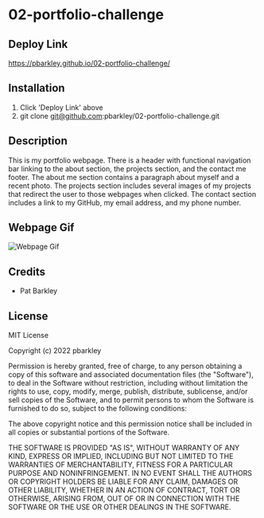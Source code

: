 # 02-portfolio-challenge

## Deploy Link

https://pbarkley.github.io/02-portfolio-challenge/

## Installation

1. Click 'Deploy Link' above
2. git clone git@github.com:pbarkley/02-portfolio-challenge.git

## Description

This is my portfolio webpage. There is a header with functional navigation bar linking to the about section, the projects section, and the contact me footer. The about me section contains a paragraph about myself and a recent photo. The projects section includes several images of my projects that redirect the user to those webpages when clicked. The contact section includes a link to my GitHub, my email address, and my phone number. 

## Webpage Gif

![Webpage Gif](./assets/images/webpagegif.gif)

## Credits

- Pat Barkley

## License

MIT License

Copyright (c) 2022 pbarkley

Permission is hereby granted, free of charge, to any person obtaining a copy
of this software and associated documentation files (the "Software"), to deal
in the Software without restriction, including without limitation the rights
to use, copy, modify, merge, publish, distribute, sublicense, and/or sell
copies of the Software, and to permit persons to whom the Software is
furnished to do so, subject to the following conditions:

The above copyright notice and this permission notice shall be included in all
copies or substantial portions of the Software.

THE SOFTWARE IS PROVIDED "AS IS", WITHOUT WARRANTY OF ANY KIND, EXPRESS OR
IMPLIED, INCLUDING BUT NOT LIMITED TO THE WARRANTIES OF MERCHANTABILITY,
FITNESS FOR A PARTICULAR PURPOSE AND NONINFRINGEMENT. IN NO EVENT SHALL THE
AUTHORS OR COPYRIGHT HOLDERS BE LIABLE FOR ANY CLAIM, DAMAGES OR OTHER
LIABILITY, WHETHER IN AN ACTION OF CONTRACT, TORT OR OTHERWISE, ARISING FROM,
OUT OF OR IN CONNECTION WITH THE SOFTWARE OR THE USE OR OTHER DEALINGS IN THE
SOFTWARE.

